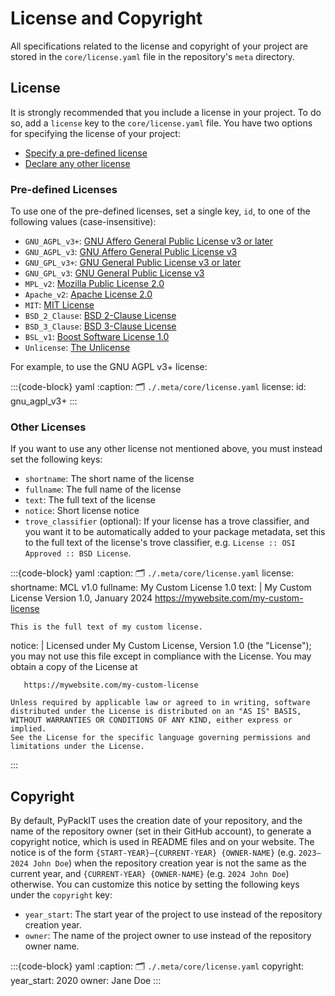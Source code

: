 # License and Copyright
All specifications related to the license and copyright of your project
are stored in the `core/license.yaml` file in the repository's `meta` directory.


## License
It is strongly recommended that you include a license in your project.
To do so, add a `license` key to the `core/license.yaml` file.
You have two options for specifying the license of your project:
- [Specify a pre-defined license](#pre-defined-licenses)
- [Declare any other license](#other-licenses)

### Pre-defined Licenses
To use one of the pre-defined licenses, set a single key, `id`,
to one of the following values (case-insensitive):
- `GNU_AGPL_v3+`: [GNU Affero General Public License v3 or later](https://choosealicense.com/licenses/agpl-3.0/)
- `GNU_AGPL_v3`: [GNU Affero General Public License v3](https://choosealicense.com/licenses/agpl-3.0/)
- `GNU_GPL_v3+`: [GNU General Public License v3 or later](https://choosealicense.com/licenses/gpl-3.0/)
- `GNU_GPL_v3`: [GNU General Public License v3](https://choosealicense.com/licenses/gpl-3.0/)
- `MPL_v2`: [Mozilla Public License 2.0](https://choosealicense.com/licenses/mpl-2.0/)
- `Apache_v2`: [Apache License 2.0](https://choosealicense.com/licenses/apache-2.0/)
- `MIT`: [MIT License](https://choosealicense.com/licenses/mit/)
- `BSD_2_Clause`: [BSD 2-Clause License](https://choosealicense.com/licenses/bsd-2-clause/)
- `BSD_3_Clause`: [BSD 3-Clause License](https://choosealicense.com/licenses/bsd-3-clause/)
- `BSL_v1`: [Boost Software License 1.0](https://choosealicense.com/licenses/bsl-1.0/)
- `Unlicense`: [The Unlicense](https://choosealicense.com/licenses/unlicense/)

For example, to use the GNU AGPL v3+ license:

:::{code-block} yaml
:caption: 🗂 `./.meta/core/license.yaml`
license:
  id: gnu_agpl_v3+
:::


### Other Licenses
If you want to use any other license not mentioned above, you must instead set the following keys:
- `shortname`: The short name of the license
- `fullname`: The full name of the license
- `text`: The full text of the license
- `notice`: Short license notice
- `trove_classifier` (optional): If your license has a trove classifier,
   and you want it to be automatically added to your package metadata,
   set this to the full text of the license's trove classifier, e.g. `License :: OSI Approved :: BSD License`.

:::{code-block} yaml
:caption: 🗂 `./.meta/core/license.yaml`
license:
  shortname: MCL v1.0
  fullname: My Custom License 1.0
  text: |
                         My Custom License
                     Version 1.0, January 2024
               https://mywebsite.com/my-custom-license

    This is the full text of my custom license.
  notice: |
    Licensed under My Custom License, Version 1.0 (the "License");
    you may not use this file except in compliance with the License.
    You may obtain a copy of the License at

       https://mywebsite.com/my-custom-license

    Unless required by applicable law or agreed to in writing, software
    distributed under the License is distributed on an "AS IS" BASIS,
    WITHOUT WARRANTIES OR CONDITIONS OF ANY KIND, either express or implied.
    See the License for the specific language governing permissions and
    limitations under the License.
:::


## Copyright
By default, PyPackIT uses the creation date of your repository,
and the name of the repository owner (set in their GitHub account),
to generate a copyright notice, which is used in README files and on your website. 
The notice is of the form `{START-YEAR}–{CURRENT-YEAR} {OWNER-NAME}` (e.g. `2023–2024 John Doe`)
when the repository creation year is not the same as the current year,
and `{CURRENT-YEAR} {OWNER-NAME}` (e.g. `2024 John Doe`) otherwise.
You can customize this notice by setting the following keys under the `copyright` key:
- `year_start`: The start year of the project to use instead of the repository creation year.
- `owner`: The name of the project owner to use instead of the repository owner name.

:::{code-block} yaml
:caption: 🗂 `./.meta/core/license.yaml`
copyright:
  year_start: 2020
  owner: Jane Doe
:::
